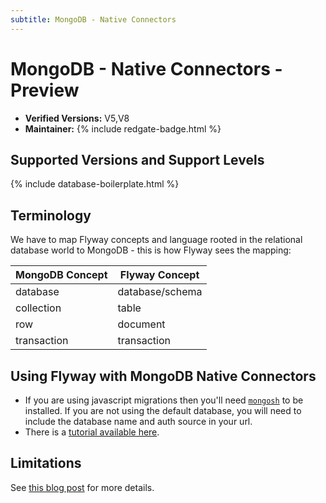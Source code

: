 ```yaml
---
subtitle: MongoDB - Native Connectors
---
```

# MongoDB - Native Connectors - Preview
- **Verified Versions:** V5,V8
- **Maintainer:** {% include redgate-badge.html %}

## Supported Versions and Support Levels

{% include database-boilerplate.html %}

## Terminology
We have to map Flyway concepts and language rooted in the relational database world to MongoDB - this is how Flyway sees the mapping:

| MongoDB Concept | Flyway Concept  |
| --------------- | --------------- |
| database        | database/schema |
| collection      | table           |
| row             | document        |
| transaction     | transaction     |

## Using Flyway with MongoDB Native Connectors

- If you are using javascript migrations then you'll need [`mongosh`](https://www.mongodb.com/docs/mongodb-shell/install/) to be installed. If you are not using the default database, you will need to include the database name and auth source in your url.
- There is a [tutorial available here](/tutorials/tutorial---using-native-connectors-to-connect-to-mongodb).

## Limitations

See [this blog post](https://documentation.red-gate.com/display/FD/Flyway+Native+Connectors+-+MongoDB) for more details.
